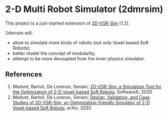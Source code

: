 # 2-D Multi Robot Simulator (2dmrsim)
This project is a just-started extension of [2D-VSR-Sim](https://github.com/ericmedvet/2dhmsr) [1,2].

2dmrsim will:
- allow to simulate more kinds of robots (not only Voxel-based Soft Robots);
- better model the concept of modularity;
- attempt to be more decoupled from the inner physics simulator.

## References
1. Medvet, Bartoli, De Lorenzo, Seriani; [2D-VSR-Sim: a Simulation Tool for the Optimization of 2-D Voxel-based Soft Robots](https://medvet.inginf.units.it/publications/2020-j-mbds-vsr/); SoftwareX; 2020
2. Medvet, Bartoli, De Lorenzo, Seriani; [Design, Validation, and Case Studies of 2D-VSR-Sim, an Optimization-friendly Simulator of 2-D Voxel-based Soft Robots](https://medvet.inginf.units.it/publications/2020-p-mbds-design/); arXiv; 2020
